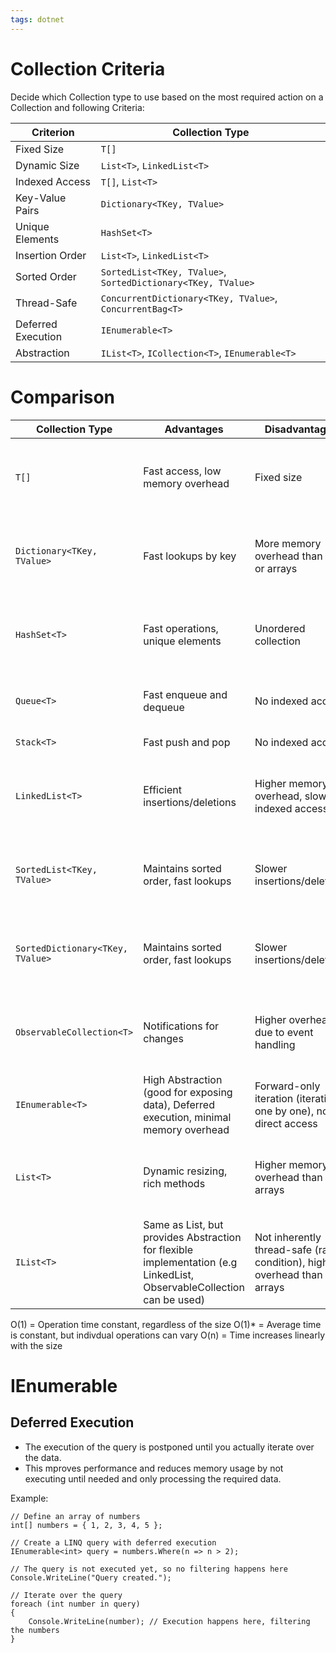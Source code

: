 ```yaml
---
tags: dotnet
---
```


# Collection Criteria

Decide which Collection type to use based on the most required action on a Collection and following Criteria:

| Criterion          | Collection Type                                              |
| ------------------ | ------------------------------------------------------------ |
| Fixed Size         | `T[]`                                                        |
| Dynamic Size       | `List<T>`, `LinkedList<T>`                                   |
| Indexed Access     | `T[]`, `List<T>`                                             |
| Key-Value Pairs    | `Dictionary<TKey, TValue>`                                   |
| Unique Elements    | `HashSet<T>`                                                 |
| Insertion Order    | `List<T>`, `LinkedList<T>`                                   |
| Sorted Order       | `SortedList<TKey, TValue>`, `SortedDictionary<TKey, TValue>` |
| Thread-Safe        | `ConcurrentDictionary<TKey, TValue>`, `ConcurrentBag<T>`     |
| Deferred Execution | `IEnumerable<T>`                                             |
| Abstraction        | `IList<T>`, `ICollection<T>`, `IEnumerable<T>`               |

# Comparison

| Collection Type                  | Advantages                                                                                                            | Disadvantages                                                            | When to Use                                                           | Memory Usage                                    | Complexity                                           |
| -------------------------------- | --------------------------------------------------------------------------------------------------------------------- | ------------------------------------------------------------------------ | --------------------------------------------------------------------- | ----------------------------------------------- | ---------------------------------------------------- |
| `T[]`                            | Fast access, low memory overhead                                                                                      | Fixed size                                                               | Known and fixed size in private methods                               | Low                                             | Access: O(1), Insert: O(n), Remove: O(n)             |
| `Dictionary<TKey, TValue>`       | Fast lookups by key                                                                                                   | More memory overhead than lists or arrays                                | Key-value associations, fast lookups                                  | Higher (due to hash table implementation)       | Access: O(1), Insert: O(1), Remove: O(1)             |
| `HashSet<T>`                     | Fast operations, unique elements                                                                                      | Unordered collection                                                     | Unique elements, fast operations                                      | Higher (due to hash table implementation)       | Access: O(1), Insert: O(1), Remove: O(1)             |
| `Queue<T>`                       | Fast enqueue and dequeue                                                                                              | No indexed access                                                        | FIFO processing                                                       | Moderate                                        | Enqueue: O(1), Dequeue: O(1)                         |
| `Stack<T>`                       | Fast push and pop                                                                                                     | No indexed access                                                        | LIFO processing                                                       | Moderate                                        | Push: O(1), Pop: O(1)                                |
| `LinkedList<T>`                  | Efficient insertions/deletions                                                                                        | Higher memory overhead, slower indexed access                            | Efficient insertions/deletions, no fast indexed access                | Higher (due to node pointers)                   | Access: O(n), Insert: O(1), Remove: O(1)             |
| `SortedList<TKey, TValue>`       | Maintains sorted order, fast lookups                                                                                  | Slower insertions/deletions                                              | Sorted collection, fast lookups                                       | Higher (due to maintaining order)               | Access: O(log n), Insert: O(n), Remove: O(n)         |
| `SortedDictionary<TKey, TValue>` | Maintains sorted order, fast lookups                                                                                  | Slower insertions/deletions                                              | Sorted dictionary, fast lookups                                       | Higher (due to maintaining order)               | Access: O(log n), Insert: O(log n), Remove: O(log n) |
| `ObservableCollection<T>`        | Notifications for changes                                                                                             | Higher overhead due to event handling                                    | Data binding in UI applications                                       | Higher (due to event handling)                  | Access: O(1), Insert: O(1)\*, Remove: O(n)           |
| `IEnumerable<T>`                 | High Abstraction (good for exposing data), Deferred execution, minimal memory overhead                                | Forward-only iteration (iteration one by one), no direct access          | Simple, read-only collection, LINQ queries                            | Minimal (especially for lazy evaluation)        | Access: O(n), Insert: N/A, Remove: N/A               |
| `List<T>`                        | Dynamic resizing, rich methods                                                                                        | Higher memory overhead than arrays                                       | Unknown or dynamic size                                               | Moderate (due to resizing overhead)             | Access: O(1), Insert: O(1)\*, Remove: O(n)           |
| `IList<T>`                       | Same as List, but provides Abstraction for flexible implementation (e.g LinkedList, ObservableCollection can be used) | Not inherently thread-safe (race-condition), higher overhead than arrays | When you need indexed access and collection manipulation capabilities | Depends on the implementation (e.g., `List<T>`) | Access: O(1), Insert: O(1)\*, Remove: O(n)           |

O(1) = Operation time constant, regardless of the size
O(1)\* = Average time is constant, but indivdual operations can vary
O(n) = Time increases linearly with the size

# IEnumerable

## Deferred Execution

-   The execution of the query is postponed until you actually iterate over the data.
-   This mproves performance and reduces memory usage by not executing until needed and only processing the required data.

Example:

```
// Define an array of numbers
int[] numbers = { 1, 2, 3, 4, 5 };

// Create a LINQ query with deferred execution
IEnumerable<int> query = numbers.Where(n => n > 2);

// The query is not executed yet, so no filtering happens here
Console.WriteLine("Query created.");

// Iterate over the query
foreach (int number in query)
{
    Console.WriteLine(number); // Execution happens here, filtering the numbers
}

```
